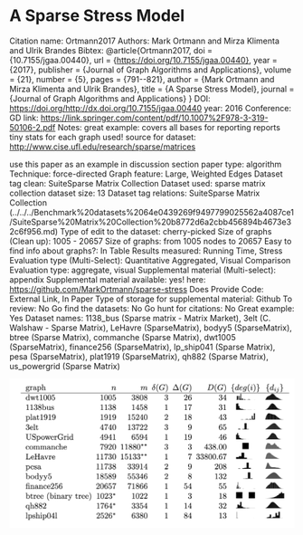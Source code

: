 # A Sparse Stress Model

Citation name: Ortmann2017
Authors: Mark Ortmann and Mirza Klimenta and Ulrik Brandes
Bibtex: @article{Ortmann2017,
doi = {10.7155/jgaa.00440},
url = {https://doi.org/10.7155/jgaa.00440},
year = {2017},
publisher = {Journal of Graph Algorithms and Applications},
volume = {21},
number = {5},
pages = {791--821},
author = {Mark Ortmann and Mirza Klimenta and Ulrik Brandes},
title = {A Sparse Stress Model},
journal = {Journal of Graph Algorithms and Applications}
}
DOI: https://doi.org/http://dx.doi.org/10.7155/jgaa.00440
year: 2016
Conference: GD
link: https://link.springer.com/content/pdf/10.1007%2F978-3-319-50106-2.pdf
Notes: great example: covers all bases for reporting
reports tiny stats for each graph used!
source for dataset: http://www.cise.ufl.edu/research/sparse/matrices

use this paper as an example in discussion section
paper type: algorithm
Technique: force-directed
Graph feature: Large, Weighted Edges
Dataset tag clean: SuiteSparse Matrix Collection
Dataset used: sparse matrix collection
dataset size: 13
Dataset tag relations: SuiteSparse Matrix Collection (../../../Benchmark%20datasets%2064e0439269f9497799025562a4087ce1/SuiteSparse%20Matrix%20Collection%20b8772d6a2cbb456894b4673e32c6f956.md)
Type of edit to the dataset: cherry-picked
Size of graphs (Clean up): 1005 - 20657
Size of graphs: from 1005 nodes to 20657
Easy to find info about graphs?: In Table
Results measured: Running Time, Stress
Evaluation type (Multi-Select): Quantitative Aggregated, Visual Comparison
Evaluation type: aggregate, visual
Supplemental material (Multi-select): appendix
Supplemental material available: yes! here: https://github.com/MarkOrtmann/sparse-stress
Does Provide Code: External Link, In Paper
Type of storage for supplemental material: Github
To review: No
Go find the datasets: No
Go hunt for citations: No
Great example: Yes
Dataset names: 1138_bus (Sparse matrix - Matrix Market), 3elt (C. Walshaw - Sparse Matrix), LeHavre (SparseMatrix), bodyy5 (SparseMatrix), btree (Sparse Matrix), commanche (Sparse Matrix), dwt1005 (SparseMatrix), finance256 (SparseMatrix), lp_ship041 (Sparse Matrix), pesa (SparseMatrix), plat1919 (SparseMatrix), qh882 (Sparse Matrix), us_powergrid (Sparse Matrix)

![Untitled](A%20Sparse%20Stress%20Model%2096e7e209fadc468f9156cb44d0c8e59b/Untitled.png)